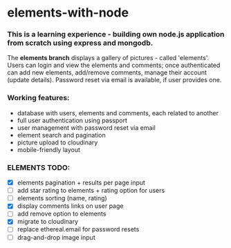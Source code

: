 # elements-with-node

### This is a learning experience - building own node.js application from scratch using express and mongodb.

The **elements branch** displays a gallery of pictures - called 'elements'. Users can login and view the elements and comments; once authenticated can add new elements, add/remove comments, manage their account (update details). Password reset via email is available, if user provides one.

### Working features:
- database with users, elements and comments, each related to another
- full user authentication using passport
- user management with password reset via email
- element search and pagination
- picture upload to cloudinary
- mobile-friendly layout

### ELEMENTS TODO:
- [x] elements pagination + results per page input
- [ ] add star rating to elements + rating option for users
- [ ] elements sorting (name, rating)
- [x] display comments links on user page
- [ ] add remove option to elements
- [x] migrate to cloudinary
- [ ] replace ethereal.email for password resets
- [ ] drag-and-drop image input
